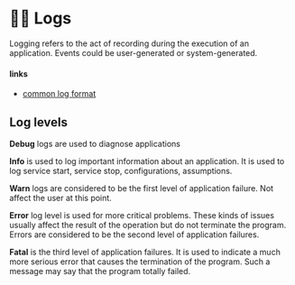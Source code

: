 # 👨‍💻 Logs

Logging refers to the act of recording during the execution of an application. Events could be user-generated or system-generated.

#### links

- [common log format](https://en.wikipedia.org/wiki/Common_Log_Format)

## Log levels

**Debug** logs are used to diagnose applications

**Info** is used to log important information about an application. It is used to log service start, service stop, configurations, assumptions.

**Warn** logs are considered to be the first level of application failure. Not affect the user at this point.

**Error** log level is used for more critical problems. These kinds of issues usually affect the result of the operation but do not terminate the program. Errors are considered to be the second level of application failures.

**Fatal** is the third level of application failures. It is used to indicate a much more serious error that causes the termination of the program. Such a message may say that the program totally failed.
